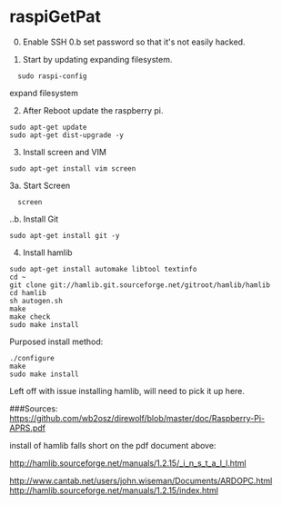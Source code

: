 # raspiGetPat
0. Enable SSH
0.b set password so that it's not easily hacked.

1. Start by updating expanding filesystem.
```
  sudo raspi-config
```
expand filesystem

2. After Reboot update the raspberry pi.
```
sudo apt-get update
sudo apt-get dist-upgrade -y
```

3. Install screen and VIM
```
sudo apt-get install vim screen
```
3a. Start Screen
```
  screen
```
..b. Install Git

`sudo apt-get install git -y`

4. Install hamlib
```
sudo apt-get install automake libtool textinfo
cd ~
git clone git://hamlib.git.sourceforge.net/gitroot/hamlib/hamlib
cd hamlib
sh autogen.sh
make
make check
sudo make install
```
Purposed install method:
```
./configure
make
sudo make install
```

Left off with issue installing hamlib, will need to pick it up here.

###Sources:
https://github.com/wb2osz/direwolf/blob/master/doc/Raspberry-Pi-APRS.pdf

install of hamlib falls short on the pdf document above:

http://hamlib.sourceforge.net/manuals/1.2.15/_i_n_s_t_a_l_l.html

http://www.cantab.net/users/john.wiseman/Documents/ARDOPC.html
http://hamlib.sourceforge.net/manuals/1.2.15/index.html
